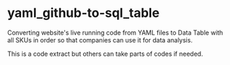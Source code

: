 # yaml_github-to-sql_table
Converting website's live running code from YAML files to Data Table with all SKUs in order so that companies can use it for data analysis.

This is a code extract but others can take parts of codes if needed.
